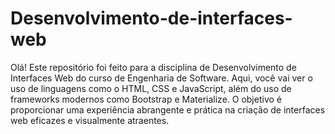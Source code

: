 # Desenvolvimento-de-interfaces-web
Olá! Este repositório foi feito para a disciplina de Desenvolvimento de Interfaces Web do curso de Engenharia de Software. Aqui, você vai ver o uso de linguagens como o HTML, CSS e JavaScript, além do uso de frameworks modernos como Bootstrap e Materialize. O objetivo é proporcionar uma experiência abrangente e prática na criação de interfaces web eficazes e visualmente atraentes.



